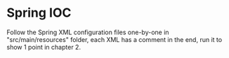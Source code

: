 # Spring IOC

Follow the Spring XML configuration files one-by-one in "src/main/resources" folder, each XML has a comment in the end, run it to show 1 point in chapter 2.

